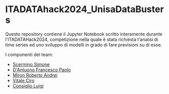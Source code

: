 # ITADATAhack2024_UnisaDataBusters

Questo repository contiene il Jupyter Notebook scritto interamente durante l'ITADATAHack2024, competizione nella quale è stata richiesta l'analisi di time series ed uno sviluppo di modelli in grado di fare previsioni su di esse.

I componenti del team:

* [Scermino Simone](https://github.com/Hikki00)
* [D'Antuono Francesco Paolo](https://github.com/CpDant)
* [Miron Roberto Andrei](https://github.com/RobertoAM1)
* [Vitale Ciro](https://github.com/cirovitale)
* [Consiglio Luigi](https://github.com/luicons01)

